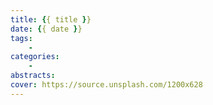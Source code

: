 ```yaml
---
title: {{ title }}
date: {{ date }}
tags:
    - 
categories:
    - 
abstracts: 
cover: https://source.unsplash.com/1200x628
---
```

